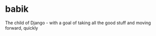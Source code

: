 babik
=====

The child of Django - with a goal of taking all the good stuff and moving forward, quickly
